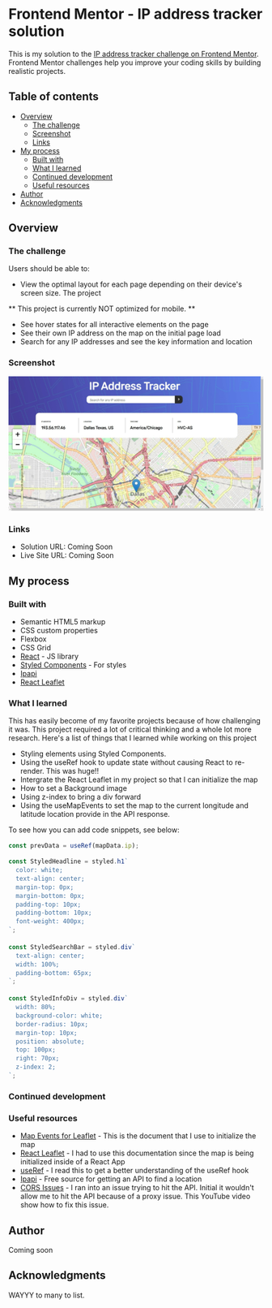 # Frontend Mentor - IP address tracker solution

This is my solution to the [IP address tracker challenge on Frontend Mentor](https://www.frontendmentor.io/challenges/ip-address-tracker-I8-0yYAH0). Frontend Mentor challenges help you improve your coding skills by building realistic projects.

## Table of contents

- [Overview](#overview)
  - [The challenge](#the-challenge)
  - [Screenshot](#screenshot)
  - [Links](#links)
- [My process](#my-process)
  - [Built with](#built-with)
  - [What I learned](#what-i-learned)
  - [Continued development](#continued-development)
  - [Useful resources](#useful-resources)
- [Author](#author)
- [Acknowledgments](#acknowledgments)

## Overview

### The challenge

Users should be able to:

- View the optimal layout for each page depending on their device's screen size. The project

** This project is currently NOT optimized for mobile. **

- See hover states for all interactive elements on the page
- See their own IP address on the map on the initial page load
- Search for any IP addresses and see the key information and location

### Screenshot

![IPTracker](src\IPTrackerDesktop.jpg)

### Links

- Solution URL: Coming Soon
- Live Site URL: Coming Soon

## My process

### Built with

- Semantic HTML5 markup
- CSS custom properties
- Flexbox
- CSS Grid
- [React](https://reactjs.org/) - JS library
- [Styled Components](https://styled-components.com/) - For styles
- [Ipapi](https://ipapi.co/)
- [React Leaflet](https://react-leaflet.js.org/)

### What I learned

This has easily become of my favorite projects because of how challenging it was. This project required a lot of
critical thinking and a whole lot more research. Here's a list of things that I learned while working on this project

- Styling elements using Styled Components.
- Using the useRef hook to update state without causing React to re-render. This was huge!!
- Intergrate the React Leaflet in my project so that I can initialize the map
- How to set a Background image
- Using z-index to bring a div forward
- Using the useMapEvents to set the map to the current longitude and latitude location provide in the API response.

To see how you can add code snippets, see below:

```js
const prevData = useRef(mapData.ip);
```

```js
const StyledHeadline = styled.h1`
  color: white;
  text-align: center;
  margin-top: 0px;
  margin-bottom: 0px;
  padding-top: 10px;
  padding-bottom: 10px;
  font-weight: 400px;
`;

const StyledSearchBar = styled.div`
  text-align: center;
  width: 100%;
  padding-bottom: 65px;
`;

const StyledInfoDiv = styled.div`
  width: 80%;
  background-color: white;
  border-radius: 10px;
  margin-top: 10px;
  position: absolute;
  top: 100px;
  right: 70px;
  z-index: 2;
`;
```

### Continued development

### Useful resources

- [Map Events for Leaflet](https://leafletjs.com/examples/quick-start/) - This is the document that I use to initialize the map
- [React Leaflet](https://react-leaflet.js.org/) - I had to use this documentation since the map is being initialized
  inside of a React App
- [useRef](https://www.w3schools.com/react/react_useref.asp) - I read this to get a better understanding of the useRef hook
- [Ipapi](https://ipapi.co/) - Free source for getting an API to find a location
- [CORS Issues](https://www.youtube.com/watch?v=hxyp_LkKDdk&t=1296s) - I ran into an issue trying to hit the API. Initial it wouldn't allow me to hit the API because of a proxy issue. This YouTube video show how to fix this issue.

## Author

Coming soon

## Acknowledgments

WAYYY to many to list.
